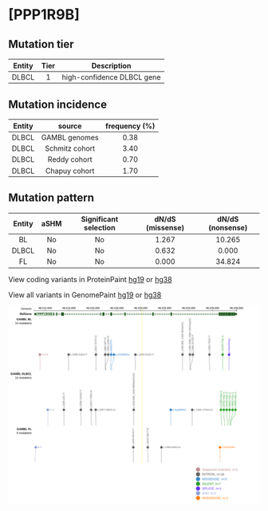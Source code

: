 # [PPP1R9B]

## Mutation tier

|Entity|Tier|Description               |
|:------:|:----:|--------------------------|
|DLBCL |1   |high-confidence DLBCL gene|
## Mutation incidence

|Entity|source        |frequency (%)|
|:------:|:--------------:|:-------------:|
|DLBCL |GAMBL genomes |0.38         |
|DLBCL |Schmitz cohort|3.40         |
|DLBCL |Reddy cohort  |0.70         |
|DLBCL |Chapuy cohort |1.70         |

## Mutation pattern

|Entity|aSHM|Significant selection|dN/dS (missense)|dN/dS (nonsense)|
|:------:|:----:|:---------------------:|:----------------:|:----------------:|
|BL    |No  |No                   |1.267           |10.265          |
|DLBCL |No  |No                   |0.632           | 0.000          |
|FL    |No  |No                   |0.000           |34.824          |




View coding variants in ProteinPaint [hg19](https://www.bcgsc.ca/downloads/morinlab/GAMBL/test/genes/PPP1R9B_protein.html)  or [hg38](https://www.bcgsc.ca/downloads/morinlab/GAMBL/test/genes/PPP1R9B_protein_hg38.html)

View all variants in GenomePaint [hg19](https://www.bcgsc.ca/downloads/morinlab/GAMBL/test/genes/PPP1R9B.html)  or [hg38](https://www.bcgsc.ca/downloads/morinlab/GAMBL/test/genes/PPP1R9B_hg38.html)

![image](images/proteinpaint/PPP1R9B.svg)
